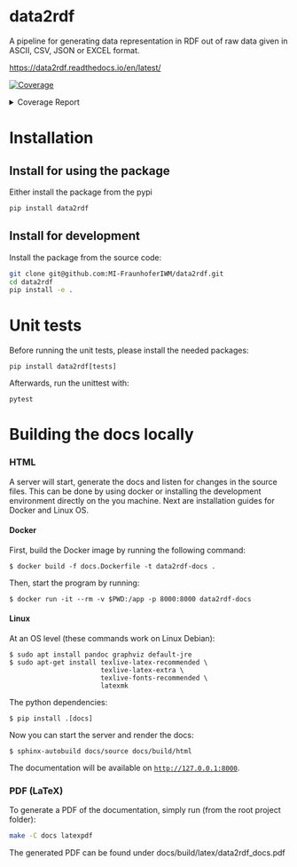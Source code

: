 # data2rdf

A pipeline for generating data representation in RDF out of raw data given in ASCII, CSV, JSON or EXCEL format.

https://data2rdf.readthedocs.io/en/latest/

<!-- Pytest Coverage Comment:Begin -->
<a href="https://github.com/MI-FraunhoferIWM/data2rdf/blob/main/README.md"><img alt="Coverage" src="https://img.shields.io/badge/Coverage-88%25-green.svg" /></a><details><summary>Coverage Report </summary><table><tr><th>File</th><th>Stmts</th><th>Miss</th><th>Cover</th><th>Missing</th></tr><tbody><tr><td colspan="5"><b>data2rdf</b></td></tr><tr><td>&nbsp; &nbsp;<a href="https://github.com/MI-FraunhoferIWM/data2rdf/blob/main/data2rdf/__init__.py">__init__.py</a></td><td>5</td><td>0</td><td>100%</td><td>&nbsp;</td></tr><tr><td>&nbsp; &nbsp;<a href="https://github.com/MI-FraunhoferIWM/data2rdf/blob/main/data2rdf/config.py">config.py</a></td><td>26</td><td>1</td><td>1</td><td><a href="https://github.com/MI-FraunhoferIWM/data2rdf/blob/main/data2rdf/config.py#L 96%"> 96%</a></td></tr><tr><td>&nbsp; &nbsp;<a href="https://github.com/MI-FraunhoferIWM/data2rdf/blob/main/data2rdf/utils.py">utils.py</a></td><td>8</td><td>1</td><td>1</td><td><a href="https://github.com/MI-FraunhoferIWM/data2rdf/blob/main/data2rdf/utils.py#L 88%"> 88%</a></td></tr><tr><td>&nbsp; &nbsp;<a href="https://github.com/MI-FraunhoferIWM/data2rdf/blob/main/data2rdf/warnings.py">warnings.py</a></td><td>2</td><td>0</td><td>100%</td><td>&nbsp;</td></tr><tr><td colspan="5"><b>data2rdf/models</b></td></tr><tr><td>&nbsp; &nbsp;<a href="https://github.com/MI-FraunhoferIWM/data2rdf/blob/main/data2rdf/models/__init__.py">__init__.py</a></td><td>3</td><td>0</td><td>100%</td><td>&nbsp;</td></tr><tr><td>&nbsp; &nbsp;<a href="https://github.com/MI-FraunhoferIWM/data2rdf/blob/main/data2rdf/models/base.py">base.py</a></td><td>54</td><td>5</td><td>5</td><td><a href="https://github.com/MI-FraunhoferIWM/data2rdf/blob/main/data2rdf/models/base.py#L 91%"> 91%</a></td></tr><tr><td>&nbsp; &nbsp;<a href="https://github.com/MI-FraunhoferIWM/data2rdf/blob/main/data2rdf/models/graph.py">graph.py</a></td><td>116</td><td>7</td><td>7</td><td><a href="https://github.com/MI-FraunhoferIWM/data2rdf/blob/main/data2rdf/models/graph.py#L 94%"> 94%</a></td></tr><tr><td>&nbsp; &nbsp;<a href="https://github.com/MI-FraunhoferIWM/data2rdf/blob/main/data2rdf/models/mapping.py">mapping.py</a></td><td>45</td><td>1</td><td>1</td><td><a href="https://github.com/MI-FraunhoferIWM/data2rdf/blob/main/data2rdf/models/mapping.py#L 98%"> 98%</a></td></tr><tr><td>&nbsp; &nbsp;<a href="https://github.com/MI-FraunhoferIWM/data2rdf/blob/main/data2rdf/models/utils.py">utils.py</a></td><td>58</td><td>14</td><td>14</td><td><a href="https://github.com/MI-FraunhoferIWM/data2rdf/blob/main/data2rdf/models/utils.py#L 76%"> 76%</a></td></tr><tr><td colspan="5"><b>data2rdf/modes</b></td></tr><tr><td>&nbsp; &nbsp;<a href="https://github.com/MI-FraunhoferIWM/data2rdf/blob/main/data2rdf/modes/__init__.py">__init__.py</a></td><td>4</td><td>0</td><td>100%</td><td>&nbsp;</td></tr><tr><td colspan="5"><b>data2rdf/parsers</b></td></tr><tr><td>&nbsp; &nbsp;<a href="https://github.com/MI-FraunhoferIWM/data2rdf/blob/main/data2rdf/parsers/__init__.py">__init__.py</a></td><td>6</td><td>0</td><td>100%</td><td>&nbsp;</td></tr><tr><td>&nbsp; &nbsp;<a href="https://github.com/MI-FraunhoferIWM/data2rdf/blob/main/data2rdf/parsers/base.py">base.py</a></td><td>135</td><td>11</td><td>11</td><td><a href="https://github.com/MI-FraunhoferIWM/data2rdf/blob/main/data2rdf/parsers/base.py#L 92%"> 92%</a></td></tr><tr><td>&nbsp; &nbsp;<a href="https://github.com/MI-FraunhoferIWM/data2rdf/blob/main/data2rdf/parsers/csv.py">csv.py</a></td><td>168</td><td>20</td><td>20</td><td><a href="https://github.com/MI-FraunhoferIWM/data2rdf/blob/main/data2rdf/parsers/csv.py#L 88%"> 88%</a></td></tr><tr><td>&nbsp; &nbsp;<a href="https://github.com/MI-FraunhoferIWM/data2rdf/blob/main/data2rdf/parsers/excel.py">excel.py</a></td><td>183</td><td>17</td><td>17</td><td><a href="https://github.com/MI-FraunhoferIWM/data2rdf/blob/main/data2rdf/parsers/excel.py#L 91%"> 91%</a></td></tr><tr><td>&nbsp; &nbsp;<a href="https://github.com/MI-FraunhoferIWM/data2rdf/blob/main/data2rdf/parsers/json.py">json.py</a></td><td>216</td><td>37</td><td>37</td><td><a href="https://github.com/MI-FraunhoferIWM/data2rdf/blob/main/data2rdf/parsers/json.py#L 83%"> 83%</a></td></tr><tr><td>&nbsp; &nbsp;<a href="https://github.com/MI-FraunhoferIWM/data2rdf/blob/main/data2rdf/parsers/utils.py">utils.py</a></td><td>90</td><td>10</td><td>10</td><td><a href="https://github.com/MI-FraunhoferIWM/data2rdf/blob/main/data2rdf/parsers/utils.py#L 89%"> 89%</a></td></tr><tr><td colspan="5"><b>data2rdf/pipelines</b></td></tr><tr><td>&nbsp; &nbsp;<a href="https://github.com/MI-FraunhoferIWM/data2rdf/blob/main/data2rdf/pipelines/__init__.py">__init__.py</a></td><td>2</td><td>0</td><td>100%</td><td>&nbsp;</td></tr><tr><td>&nbsp; &nbsp;<a href="https://github.com/MI-FraunhoferIWM/data2rdf/blob/main/data2rdf/pipelines/main.py">main.py</a></td><td>82</td><td>9</td><td>9</td><td><a href="https://github.com/MI-FraunhoferIWM/data2rdf/blob/main/data2rdf/pipelines/main.py#L 89%"> 89%</a></td></tr><tr><td colspan="5"><b>data2rdf/qudt</b></td></tr><tr><td>&nbsp; &nbsp;<a href="https://github.com/MI-FraunhoferIWM/data2rdf/blob/main/data2rdf/qudt/__init__.py">__init__.py</a></td><td>0</td><td>0</td><td>100%</td><td>&nbsp;</td></tr><tr><td>&nbsp; &nbsp;<a href="https://github.com/MI-FraunhoferIWM/data2rdf/blob/main/data2rdf/qudt/utils.py">utils.py</a></td><td>42</td><td>12</td><td>12</td><td><a href="https://github.com/MI-FraunhoferIWM/data2rdf/blob/main/data2rdf/qudt/utils.py#L 71%"> 71%</a></td></tr><tr><td><b>TOTAL</b></td><td><b>1245</b></td><td><b>145</b></td><td><b>88%</b></td><td>&nbsp;</td></tr></tbody></table></details>
<!-- Pytest Coverage Comment:End -->

# Installation

## Install for using the package

Either install the package from the pypi

```bash
pip install data2rdf
```


## Install for development
Install the package from the source code:
```bash
git clone git@github.com:MI-FraunhoferIWM/data2rdf.git
cd data2rdf
pip install -e .
```

# Unit tests

Before running the unit tests, please install the needed packages:

```{bash}
pip install data2rdf[tests]
```

Afterwards, run the unittest with:

```{bash}
pytest
```

# Building the docs locally
### HTML

A server will start, generate the docs and listen for changes in the source files.
This can be done by using docker or installing the development environment directly on the you machine. Next are installation guides for Docker and Linux OS.

#### Docker

First, build the Docker image by running the following command:

```shell
$ docker build -f docs.Dockerfile -t data2rdf-docs .
```

Then, start the program by running:

```shell
$ docker run -it --rm -v $PWD:/app -p 8000:8000 data2rdf-docs
```

#### Linux

At an OS level (these commands work on Linux Debian):

```shell
$ sudo apt install pandoc graphviz default-jre
$ sudo apt-get install texlive-latex-recommended \
                       texlive-latex-extra \
                       texlive-fonts-recommended \
                       latexmk
```

The python dependencies:

```shell
$ pip install .[docs]
```

Now you can start the server and render the docs:

```
$ sphinx-autobuild docs/source docs/build/html
```

The documentation will be available on [`http://127.0.0.1:8000`](http://127.0.0.1:8000).

### PDF (LaTeX)

To generate a PDF of the documentation, simply run (from the root project folder):

```sh
make -C docs latexpdf
```

The generated PDF can be found under docs/build/latex/data2rdf_docs.pdf
